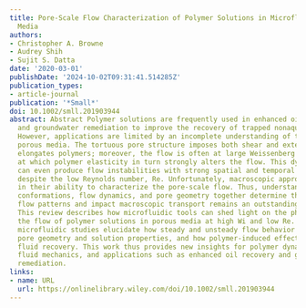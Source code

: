 ```yaml
---
title: Pore‐Scale Flow Characterization of Polymer Solutions in Microfluidic Porous
  Media
authors:
- Christopher A. Browne
- Audrey Shih
- Sujit S. Datta
date: '2020-03-01'
publishDate: '2024-10-02T09:31:41.514285Z'
publication_types:
- article-journal
publication: '*Small*'
doi: 10.1002/smll.201903944
abstract: Abstract Polymer solutions are frequently used in enhanced oil recovery
  and groundwater remediation to improve the recovery of trapped nonaqueous fluids.
  However, applications are limited by an incomplete understanding of the flow in
  porous media. The tortuous pore structure imposes both shear and extension, which
  elongates polymers; moreover, the flow is often at large Weissenberg numbers, Wi,
  at which polymer elasticity in turn strongly alters the flow. This dynamic elongation
  can even produce flow instabilities with strong spatial and temporal fluctuations
  despite the low Reynolds number, Re. Unfortunately, macroscopic approaches are limited
  in their ability to characterize the pore‐scale flow. Thus, understanding how polymer
  conformations, flow dynamics, and pore geometry together determine these nontrivial
  flow patterns and impact macroscopic transport remains an outstanding challenge.
  This review describes how microfluidic tools can shed light on the physics underlying
  the flow of polymer solutions in porous media at high Wi and low Re. Specifically,
  microfluidic studies elucidate how steady and unsteady flow behavior depends on
  pore geometry and solution properties, and how polymer‐induced effects impact nonaqueous
  fluid recovery. This work thus provides new insights for polymer dynamics, non‐Newtonian
  fluid mechanics, and applications such as enhanced oil recovery and groundwater
  remediation.
links:
- name: URL
  url: https://onlinelibrary.wiley.com/doi/10.1002/smll.201903944
---
```

